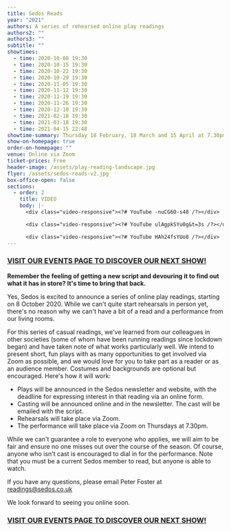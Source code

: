 ```yaml
---
title: Sedos Reads
year: "2021"
authors: A series of rehearsed online play readings
authors2: ""
authors3: ""
subtitle: ""
showtimes:
  - time: 2020-10-08 19:30
  - time: 2020-10-15 19:30
  - time: 2020-10-22 19:30
  - time: 2020-10-29 19:30
  - time: 2020-11-05 19:30
  - time: 2020-11-12 19:30
  - time: 2020-11-19 19:30
  - time: 2020-11-26 19:30
  - time: 2020-12-10 19:30
  - time: 2021-02-18 19:30
  - time: 2021-03-18 19:30
  - time: 2021-04-15 22:48
showtime-summary: Thursday 18 February, 18 March and 15 April at 7.30pm
show-on-homepage: true
order-on-homepage: ""
venue: Online via Zoom
ticket-prices: Free
header-image: /assets/play-reading-landscape.jpg
flyer: /assets/sedos-reads-v2.jpg
box-office-open: false
sections:
  - order: 2
    title: VIDEO
    body: |-
      <div class="video-responsive"><?# YouTube -nuCG6O-s48 /?></div>

      <div class="video-responsive"><?# YouTube ulAgpkSYu0g&t=3s /?></div>

      <div class="video-responsive"><?# YouTube HAh24fsYUo8 /?></div>
---
```

### [VISIT OUR EVENTS PAGE TO DISCOVER OUR NEXT SHOW!](https://sedos.co.uk/get-involved)

**Remember the feeling of getting a new script and devouring it to find out what it has in store? It's time to bring that back.**

Yes, Sedos is excited to announce a series of online play readings, starting on 8 October 2020. While we can't quite start rehearsals in person yet, there's no reason why we can't have a bit of a read and a performance from our living rooms.

For this series of casual readings, we've learned from our colleagues in other societies (some of whom have been running readings since lockdown began) and have taken note of what works particularly well. We intend to present short, fun plays with as many opportunities to get involved via Zoom as possible, and we would love for you to take part as a reader or as an audience member. Costumes and backgrounds are optional but encouraged. Here's how it will work:

* Plays will be announced in the Sedos newsletter and website, with the deadline for expressing interest in that reading via an online form.
* Casting will be announced online and in the newsletter. The cast will be emailed with the script.
* Rehearsals will take place via Zoom.
* The performance will take place via Zoom on Thursdays at 7.30pm.

While we can't guarantee a role to everyone who applies, we will aim to be fair and ensure no one misses out over the course of the season. Of course, anyone who isn't cast is encouraged to dial in for the performance. Note that you must be a current Sedos member to read, but anyone is able to watch.

 If you have any questions, please email Peter Foster at [readings@sedos.co.uk](mailto:readings@sedos.co.uk)[](http://r20.rs6.net/tn.jsp?f=001o3_SP7cheDBeX4G67bw5hStGYdO5HvXB0ptJeSKsbxaq5E55SoDoQ-rS2p0ZTbHyTW5G3dWcbdYQs9CRJ7bWSKaADV1Az8MQxK7e3mN8JcgXAAkYtD7lWac5czQ2aAU_5Z_5aADKW2FwgLcsfQUyWZW2ni6Qo8-pRuagxYZ8MCFhVv_L845pQw==&c=u5ghrGBx3MSJeIZDXOYVy5dH45VZCqqHHeHRNrVbUD3GhFp17VMnMg==&ch=KlhiVUVN7kiiGS2tXNwAXhSAgzx3UfswgOg6BljoMg-o9AhuTX91Ig==) 

We look forward to seeing you online soon.

### [VISIT OUR EVENTS PAGE TO DISCOVER OUR NEXT SHOW!](https://sedos.co.uk/get-involved)